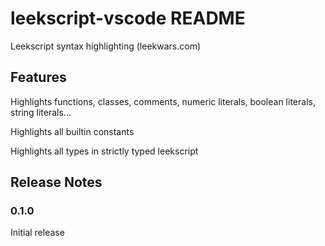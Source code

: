# leekscript-vscode README

Leekscript syntax highlighting (leekwars.com)

## Features

Highlights functions, classes, comments, numeric literals, boolean literals, string literals... 

Highlights all builtin constants

Highlights all types in strictly typed leekscript

## Release Notes

### 0.1.0

Initial release